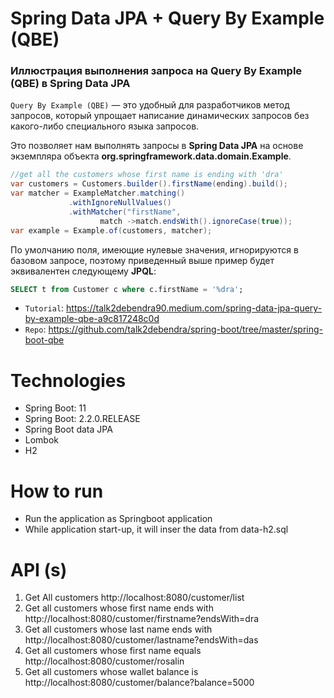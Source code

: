 # Spring Data JPA + Query By Example (QBE)

### Иллюстрация выполнeния запроса на Query By Example (QBE) в Spring Data JPA

`Query By Example (QBE)` — это удобный для разработчиков метод запросов, который упрощает написание динамических запросов без какого-либо специального языка запросов.

Это позволяет нам выполнять запросы в **Spring Data JPA** на основе экземпляра объекта **org.springframework.data.domain.Example**.
```java
//get all the customers whose first name is ending with 'dra' 
var customers = Customers.builder().firstName(ending).build();
var matcher = ExampleMatcher.matching()
             .withIgnoreNullValues()
             .withMatcher("firstName", 
                    match ->match.endsWith().ignoreCase(true));
var example = Example.of(customers, matcher);
```
По умолчанию поля, имеющие нулевые значения, игнорируются в базовом запросе, поэтому приведенный выше пример будет эквивалентен следующему **JPQL**:
````sql
SELECT t from Customer c where c.firstName = '%dra';
````

* `Tutorial`: https://talk2debendra90.medium.com/spring-data-jpa-query-by-example-qbe-a9c817248c0d
* `Repo`: https://github.com/talk2debendra/spring-boot/tree/master/spring-boot-qbe

# Technologies
- Spring Boot: 11
- Spring Boot: 2.2.0.RELEASE
- Spring Boot data JPA
- Lombok
- H2


# How to run
- Run the application as Springboot application
- While application start-up, it will inser the data from data-h2.sql 


# API (s)
1. Get All customers
	http://localhost:8080/customer/list
2. Get all customers whose first name ends with 
	http://localhost:8080/customer/firstname?endsWith=dra
3. Get all customers whose last name ends with
	http://localhost:8080/customer/lastname?endsWith=das
4. Get all customers whose first name equals
	http://localhost:8080/customer/rosalin
5. Get all customers whose wallet balance is
	http://localhost:8080/customer/balance?balance=5000




